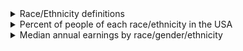 <details>  
<summary>Race/Ethnicity definitions</summary><br>
<b>White</b> – A person having origins in any of the original peoples of Europe, the Middle East, or North Africa.<br>
<b>Black or African American</b> – A person having origins in any of the Black racial groups of Africa.<br>
<b>American Indian or Alaska Native</b> – A person having origins in any of the original peoples of North and South America (including Central America) and who maintains tribal affiliation or community attachment.<br>
<b>Asian</b> – A person having origins in any of the original peoples of the Far East, Southeast Asia, or the Indian subcontinent including, for example, Cambodia, China, India, Japan, Korea, Malaysia, Pakistan, the Philippine Islands, Thailand, and Vietnam.<br>
<b>Native Hawaiian or Other Pacific Islander</b> – A person having origins in any of the original peoples of Hawaii, Guam, Samoa, or other Pacific Islands.<br>
People who identify their origin as Hispanic, Latino, or Spanish may be of any race.

Source: https://www.census.gov/topics/population/race/about.html
</details>

<details>
<summary>Percent of people of each race/ethnicity in the USA</summary><br>  
  <b>White:</b> 75.8%<br>
<b>Black or African American:</b> 13.6%<br>
<b>American Indian and Alaska Native:</b> 1.3%<br>
<b>Asian:</b> 6.1%<br>
<b>Native Hawaiian and Other Pacific Islander:</b> 0.3%<br>
<b>Two or More Races:</b> 2.9%<br>
<b>Hispanic or Latino:</b> 18.9%<br>
<b>White (not Hispanic or Latino):</b> 59.3%<br>  

from https://www.census.gov/quickfacts/fact/table/US/PST045221
</details>

<details>
<summary>Median annual earnings by race/gender/ethnicity</summary>
1) asian men: $81,794<br>
2) non-hispanic white men: $69,235<br>
3) asian women: $63,867<br>
4) white men: $61,740<br>
5) non-hispanic white women: $55,320<br>
6) white women: $51,451<br>
7) black men: $50,187<br>
8) black women: $46,543<br>
9) hispanic men: $45,822<br>
10) hispanic women: $39,511<br>
  
from https://www.dol.gov/agencies/wb/data/earnings/median-annual-sex-race-hispanic-ethnicity
</details>
